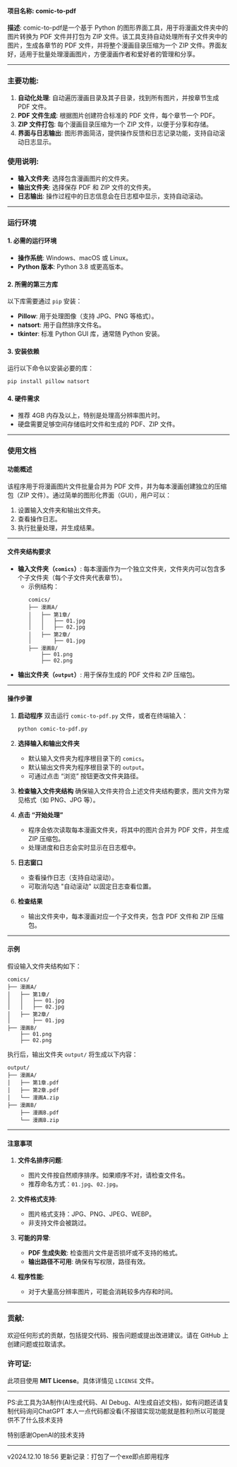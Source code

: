 #### **项目名称**: comic-to-pdf

**描述**:
comic-to-pdf是一个基于 Python 的图形界面工具，用于将漫画文件夹中的图片转换为 PDF 文件并打包为 ZIP 文件。该工具支持自动处理所有子文件夹中的图片，生成各章节的 PDF 文件，并将整个漫画目录压缩为一个 ZIP 文件。界面友好，适用于批量处理漫画图片，方便漫画作者和爱好者的管理和分享。

---

### **主要功能**:
1. **自动化处理**: 自动遍历漫画目录及其子目录，找到所有图片，并按章节生成 PDF 文件。
2. **PDF 文件生成**: 根据图片创建符合标准的 PDF 文件，每个章节一个 PDF。
3. **ZIP 文件打包**: 每个漫画目录压缩为一个 ZIP 文件，以便于分享和存储。
4. **界面与日志输出**: 图形界面简洁，提供操作反馈和日志记录功能，支持自动滚动日志显示。


### **使用说明**:
- **输入文件夹**: 选择包含漫画图片的文件夹。
- **输出文件夹**: 选择保存 PDF 和 ZIP 文件的文件夹。
- **日志输出**: 操作过程中的日志信息会在日志框中显示，支持自动滚动。

---

### **运行环境**

#### **1. 必需的运行环境**
- **操作系统**: Windows、macOS 或 Linux。
- **Python 版本**: Python 3.8 或更高版本。

#### **2. 所需的第三方库**
以下库需要通过 `pip` 安装：
- **Pillow**: 用于处理图像（支持 JPG、PNG 等格式）。
- **natsort**: 用于自然排序文件名。
- **tkinter**: 标准 Python GUI 库，通常随 Python 安装。

#### **3. 安装依赖**
运行以下命令以安装必要的库：
```bash
pip install pillow natsort
```

#### **4. 硬件需求**
- 推荐 4GB 内存及以上，特别是处理高分辨率图片时。
- 硬盘需要足够空间存储临时文件和生成的 PDF、ZIP 文件。

---

### **使用文档**

#### **功能概述**
该程序用于将漫画图片文件批量合并为 PDF 文件，并为每本漫画创建独立的压缩包（ZIP 文件）。通过简单的图形化界面（GUI），用户可以：
1. 设置输入文件夹和输出文件夹。
2. 查看操作日志。
3. 执行批量处理，并生成结果。

---

#### **文件夹结构要求**
- **输入文件夹（`comics`）**: 每本漫画作为一个独立文件夹，文件夹内可以包含多个子文件夹（每个子文件夹代表章节）。
  - 示例结构：
    ```
    comics/
    ├── 漫画A/
    │   ├── 第1章/
    │   │   ├── 01.jpg
    │   │   ├── 02.jpg
    │   ├── 第2章/
    │       ├── 01.jpg
    ├── 漫画B/
        ├── 01.png
        ├── 02.png
    ```
- **输出文件夹（`output`）**: 用于保存生成的 PDF 文件和 ZIP 压缩包。

---

#### **操作步骤**

1. **启动程序**
   双击运行 `comic-to-pdf.py` 文件，或者在终端输入：
   ```bash
   python comic-to-pdf.py
   ```

2. **选择输入和输出文件夹**
   - 默认输入文件夹为程序根目录下的 `comics`。
   - 默认输出文件夹为程序根目录下的 `output`。
   - 可通过点击 “浏览” 按钮更改文件夹路径。

3. **检查输入文件夹结构**
   确保输入文件夹符合上述文件夹结构要求，图片文件为常见格式（如 PNG、JPG 等）。

4. **点击 “开始处理”**
   - 程序会依次读取每本漫画文件夹，将其中的图片合并为 PDF 文件，并生成 ZIP 压缩包。
   - 处理进度和日志会实时显示在日志框中。

5. **日志窗口**
   - 查看操作日志（支持自动滚动）。
   - 可取消勾选 "自动滚动" 以固定日志查看位置。

6. **检查结果**
   - 输出文件夹中，每本漫画对应一个子文件夹，包含 PDF 文件和 ZIP 压缩包。

---

#### **示例**
假设输入文件夹结构如下：
```
comics/
├── 漫画A/
│   ├── 第1章/
│   │   ├── 01.jpg
│   │   ├── 02.jpg
│   ├── 第2章/
│       ├── 01.jpg
├── 漫画B/
    ├── 01.png
    ├── 02.png
```

执行后，输出文件夹 `output/` 将生成以下内容：
```
output/
├── 漫画A/
│   ├── 第1章.pdf
│   ├── 第2章.pdf
│   └── 漫画A.zip
├── 漫画B/
    ├── 漫画B.pdf
    └── 漫画B.zip
```

---

#### **注意事项**
1. **文件名排序问题**:
   - 图片文件按自然顺序排序。如果顺序不对，请检查文件名。
   - 推荐命名方式：`01.jpg`、`02.jpg`。

2. **文件格式支持**:
   - 图片格式支持：JPG、PNG、JPEG、WEBP。
   - 非支持文件会被跳过。

3. **可能的异常**:
   - **PDF 生成失败**: 检查图片文件是否损坏或不支持的格式。
   - **输出路径不可用**: 确保有写权限，路径有效。

4. **程序性能**:
   - 对于大量高分辨率图片，可能会消耗较多内存和时间。

---

### **贡献**:
欢迎任何形式的贡献，包括提交代码、报告问题或提出改进建议。请在 GitHub 上创建问题或拉取请求。

### **许可证**:
此项目使用 **MIT License**。具体详情见 `LICENSE` 文件。

---

PS:此工具为3A制作(AI生成代码、AI Debug、AI生成自述文档)，如有问题还请复制代码询问ChatGPT
本人一点代码都没看(不报错实现功能就是胜利)所以可能提供不了什么技术支持

特别感谢OpenAI的技术支持

---

v2024.12.10 18:56 更新记录：打包了一个exe即点即用程序
